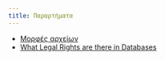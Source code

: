 ```yaml
---
title: Παραρτήματα
---
```


-   [Μορφές αρχείων](file-formats.html)
-   [What Legal Rights are there in Databases](what-legal-ip-rights-are-there-in-databases.html)